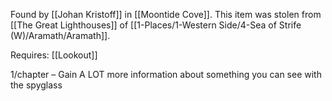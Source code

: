 Found by [[Johan Kristoff]] in [[Moontide Cove]].
This item was stolen from [[The Great Lighthouses]] of [[1-Places/1-Western Side/4-Sea of Strife (W)/Aramath/Aramath]].

Requires: [[Lookout]]

1/chapter – Gain A LOT more information about something you can see with the spyglass

